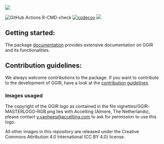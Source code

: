 ![](vignettes/GGIR-MASTERLOGO-RGB.png)

![GitHub Actions R-CMD-check](https://github.com/wadpac/GGIR/workflows/R-CMD-check/badge.svg)
[![codecov](https://codecov.io/gh/wadpac/GGIR/graph/badge.svg?token=p5Po3OpEPG)](https://app.codecov.io/gh/wadpac/GGIR)
[![](https://cranlogs.r-pkg.org/badges/last-month/GGIR)](https://cran.r-project.org/package=GGIR)

## Getting started:
The package [documentation](https://wadpac.github.io/GGIR/) provides extensive documentation on GGIR and its functionalities.

## Contribution guidelines:
We always welcome contributions to the package.
If you want to contribute to the development of GGIR, have a look at the [contribution guidelines](https://github.com/wadpac/GGIR/blob/master/CONTRIBUTING.md).

### Images usaged
The copyright of the GGIR logo as contained in the file vignettes/GGIR-MASTERLOGO-RGB.png lies with Accelting (Almere, The Netherlands), please contact v.vanhees@accelting.com to ask for permission to use this logo.

All other images in this repository are released under the Creative Commons Attribution 4.0 International (CC BY 4.0) license.